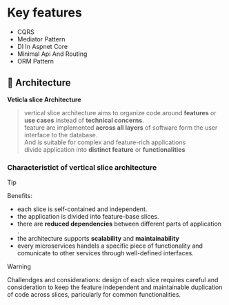 # Key features

- CQRS
- Mediator Pattern
- DI In Aspnet Core
- Minimal Api And Routing
- ORM Pattern

## :rocket: Architecture

**Veticla slice Architecture**

> vertical slice architecture aims to organize code around **features** or **use cases** instead of **technical concerns**. <br />
> feature are implemented **across all layers** of software form the user interface to the database. <br />
> And is suitable for complex and feature-rich applications <br />
> divide application into **distinct feature** or **functionalities**

### Characteristict of vertical slice architecture

> [!TIP]
> Benefits:
> - each slice is self-contained and independent.
> - the application is divided into feature-base slices.
> - there are **reduced dependencies** between different parts of application .
> - the architecture supports **scalability** and **maintainability**
> - every microservices handels a specific piece of functionality and comunicate to other services through well-defined interfaces.

> [!WARNING]
> Challendges and considerations:
> design of each slice requires careful and consideration to keep the feature independent and maintainable
> duplication of code across slices, paricularly for common functionalities.
